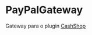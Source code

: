 # PayPalGateway
Gateway para o plugin <a href="https://github.com/DaveTheCamper/CashShop" target="_blank">CashShop</a>
